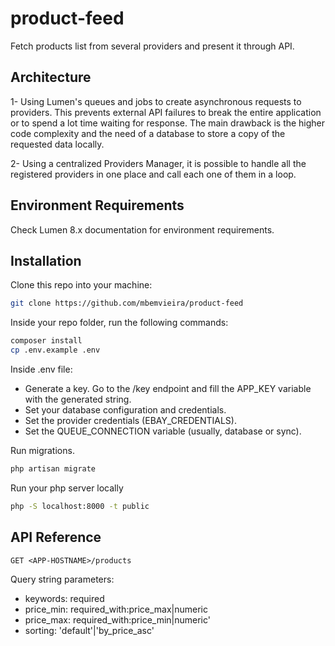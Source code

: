 # product-feed

Fetch products list from several providers and present it through API.

## Architecture

1- Using Lumen's queues and jobs to create asynchronous requests to providers. This prevents external API failures to break the entire application or to spend a lot time waiting for response. The main drawback is the higher code complexity and the need of a database to store a copy of the requested data locally.

2- Using a centralized Providers Manager, it is possible to handle all the registered providers in one place and call each one of them in a loop.

## Environment Requirements

Check Lumen 8.x documentation for environment requirements.

## Installation

Clone this repo into your machine:

```bash
git clone https://github.com/mbemvieira/product-feed
```

Inside your repo folder, run the following commands:

```bash
composer install
cp .env.example .env
```

Inside .env file:

- Generate a key. Go to the /key endpoint and fill the APP_KEY variable with the generated string.
- Set your database configuration and credentials.
- Set the provider credentials (EBAY_CREDENTIALS).
- Set the QUEUE_CONNECTION variable (usually, database or sync).

Run migrations.

```bash
php artisan migrate
```

Run your php server locally

```bash
php -S localhost:8000 -t public
```

## API Reference

```
GET <APP-HOSTNAME>/products
```

Query string parameters:

- keywords: required
- price_min: required_with:price_max|numeric
- price_max: required_with:price_min|numeric'
- sorting: 'default'|'by_price_asc'
